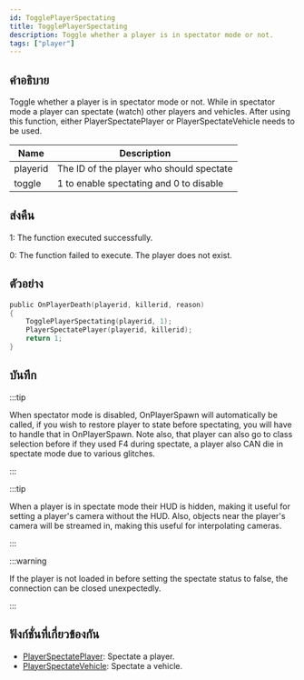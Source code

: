 ```yaml
---
id: TogglePlayerSpectating
title: TogglePlayerSpectating
description: Toggle whether a player is in spectator mode or not.
tags: ["player"]
---
```


## คำอธิบาย

Toggle whether a player is in spectator mode or not. While in spectator mode a player can spectate (watch) other players and vehicles. After using this function, either PlayerSpectatePlayer or PlayerSpectateVehicle needs to be used.

| Name     | Description                              |
| -------- | ---------------------------------------- |
| playerid | The ID of the player who should spectate |
| toggle   | 1 to enable spectating and 0 to disable  |

## ส่งคืน

1: The function executed successfully.

0: The function failed to execute. The player does not exist.

## ตัวอย่าง

```c
public OnPlayerDeath(playerid, killerid, reason)
{
    TogglePlayerSpectating(playerid, 1);
    PlayerSpectatePlayer(playerid, killerid);
    return 1;
}
```

## บันทึก

:::tip

When spectator mode is disabled, OnPlayerSpawn will automatically be called, if you wish to restore player to state before spectating, you will have to handle that in OnPlayerSpawn. Note also, that player can also go to class selection before if they used F4 during spectate, a player also CAN die in spectate mode due to various glitches.

:::

:::tip

When a player is in spectate mode their HUD is hidden, making it useful for setting a player's camera without the HUD. Also, objects near the player's camera will be streamed in, making this useful for interpolating cameras.

:::

:::warning

If the player is not loaded in before setting the spectate status to false, the connection can be closed unexpectedly.

:::

## ฟังก์ชั่นที่เกี่ยวข้องกัน

- [PlayerSpectatePlayer](../functions/PlayerSpectatePlayer.md): Spectate a player.
- [PlayerSpectateVehicle](../functions/PlayerSpectateVehicle.md): Spectate a vehicle.
